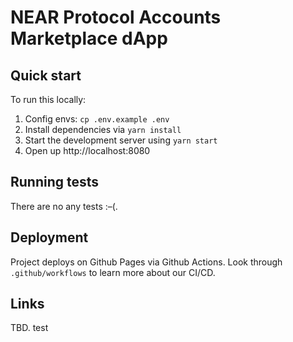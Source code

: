 # NEAR Protocol Accounts Marketplace dApp

## Quick start

To run this locally:

1. Config envs: `cp .env.example .env`
2. Install dependencies via `yarn install`
3. Start the development server using `yarn start`
4. Open up http://localhost:8080

## Running tests

There are no any tests :–(.

## Deployment

Project deploys on Github Pages via Github Actions. Look through `.github/workflows` to learn more about our CI/CD.

## Links
TBD.
test